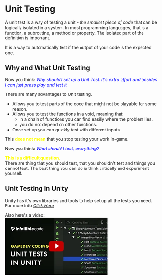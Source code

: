 # Unit Testing

A unit test is a way of testing a unit - *the smallest piece of code* that can be logically isolated in a system. 
In most programming languages, that is a function, a subroutine, a method or property.
The isolated part of the definition is important. </br>

It is a way to automatically test if the output of your code is the expected one.

## Why and What Unit Testing

Now you think: <span style="color:blue"> *Why should I set up a Unit Test. It's extra effort and besides I can just press play and test it* </br>

There are many advantages to Unit testing.
- Allows you to test parts of the code that might not be playable for some reason.
- Allows you to test the functions in a void, meaning that: 
	- in a chain of functions you can find easilly where the problem lies.
	- you do not depend on other functions.
- Once set up you can quickly test with different inputs.

This <span style="color:yellow"> **does not mean** </span>that you stop testing your work in-game.

Now you think: <span style="color:blue"> *What should I test, everything?* 

<span style="color:yellow"> **This is a difficult question.** </span></br>
There are thing that you should test, that you shouldn't test and things you cannot test.
The best thing you can do is think critically and experiment yourself.

## Unit Testing in Unity

Unity has it's own libraries and tools to help set up all the tests you need.
For more info [*Click Here*](https://docs.unity3d.com/Manual/testing-editortestsrunner.html)

Also here's a video: </br>
[![How to use Unit Testing with Unity](../images/UnitTest.jpg)](https://www.youtube.com/watch?v=PDYB32qAsLU&ab_channel=InfallibleCode "How to use Unit Testing with Unity")